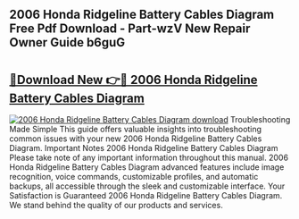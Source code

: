 ## 2006 Honda Ridgeline Battery Cables Diagram Free Pdf Download - Part-wzV New Repair Owner Guide b6guG

# <h2><a href="http://dfs8b5.blite.top/?on=2006+Honda+Ridgeline+Battery+Cables+Diagram">🔗Download New 👉🔴 2006 Honda Ridgeline Battery Cables Diagram</a></h2>

[![2006 Honda Ridgeline Battery Cables Diagram download](https://i.imgur.com/lujVjoI.png)](http://dfs8b5.blite.top/?on=2006+Honda+Ridgeline+Battery+Cables+Diagram)
Troubleshooting Made Simple This guide offers valuable insights into troubleshooting common issues with your new 2006 Honda Ridgeline Battery Cables Diagram. Important Notes 2006 Honda Ridgeline Battery Cables Diagram Please take note of any important information throughout this manual. 2006 Honda Ridgeline Battery Cables Diagram advanced features include image recognition, voice commands, customizable profiles, and automatic backups, all accessible through the sleek and customizable interface. Your Satisfaction is Guaranteed 2006 Honda Ridgeline Battery Cables Diagram. We stand behind the quality of our products and services.
